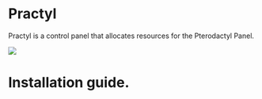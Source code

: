 # Practyl
Practyl is a control panel that allocates resources for the Pterodactyl Panel.

<img src= "https://cdn.discordapp.com/attachments/951734936539394088/1101944854432465007/image.png">

<h1>Installation guide.</h1>
